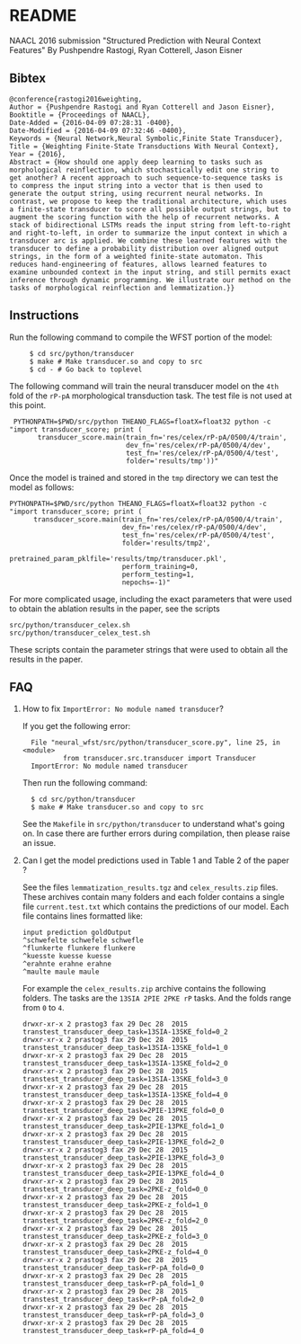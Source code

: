 # README #

NAACL 2016 submission "Structured Prediction with Neural Context Features"
By Pushpendre Rastogi, Ryan Cotterell, Jason Eisner

## Bibtex ##

    @conference{rastogi2016weighting,
	Author = {Pushpendre Rastogi and Ryan Cotterell and Jason Eisner},
	Booktitle = {Proceedings of NAACL},
	Date-Added = {2016-04-09 07:28:31 -0400},
	Date-Modified = {2016-04-09 07:32:46 -0400},
	Keywords = {Neural Network,Neural Symbolic,Finite State Transducer},
	Title = {Weighting Finite-State Transductions With Neural Context},
	Year = {2016},
	Abstract = {How should one apply deep learning to tasks such as morphological reinflection, which stochastically edit one string to get another? A recent approach to such sequence-to-sequence tasks is to compress the input string into a vector that is then used to generate the output string, using recurrent neural networks. In contrast, we propose to keep the traditional architecture, which uses a finite-state transducer to score all possible output strings, but to augment the scoring function with the help of recurrent networks. A stack of bidirectional LSTMs reads the input string from left-to-right and right-to-left, in order to summarize the input context in which a transducer arc is applied. We combine these learned features with the transducer to define a probability distribution over aligned output strings, in the form of a weighted finite-state automaton. This reduces hand-engineering of features, allows learned features to examine unbounded context in the input string, and still permits exact inference through dynamic programming. We illustrate our method on the tasks of morphological reinflection and lemmatization.}}

## Instructions ##

Run the following command to compile the WFST portion of the model:

         $ cd src/python/transducer
         $ make # Make transducer.so and copy to src
         $ cd - # Go back to toplevel


The following command will train the neural transducer model on the `4th` fold of the `rP-pA` morphological transduction task. The test file is not used at this point.

     PYTHONPATH=$PWD/src/python THEANO_FLAGS=floatX=float32 python -c "import transducer_score; print (
           transducer_score.main(train_fn='res/celex/rP-pA/0500/4/train',
                                 dev_fn='res/celex/rP-pA/0500/4/dev',
                                 test_fn='res/celex/rP-pA/0500/4/test',
                                 folder='results/tmp'))"

Once the model is trained and stored in the `tmp` directory we can test the model as follows:

    PYTHONPATH=$PWD/src/python THEANO_FLAGS=floatX=float32 python -c "import transducer_score; print (
          transducer_score.main(train_fn='res/celex/rP-pA/0500/4/train',
                                dev_fn='res/celex/rP-pA/0500/4/dev',
                                test_fn='res/celex/rP-pA/0500/4/test',
                                folder='results/tmp2',
                                pretrained_param_pklfile='results/tmp/transducer.pkl',
                                perform_training=0,
                                perform_testing=1,
                                nepochs=-1)"


For more complicated usage, including the exact parameters that were used to obtain the ablation results in the paper, see the scripts

    src/python/transducer_celex.sh
    src/python/transducer_celex_test.sh

These scripts contain the parameter strings that were used to obtain all the results in the paper.

## FAQ ##

1. How to fix `ImportError: No module named transducer`?

   If you get the following error:

         File "neural_wfst/src/python/transducer_score.py", line 25, in <module>
                 from transducer.src.transducer import Transducer
         ImportError: No module named transducer

   Then run the following command:

         $ cd src/python/transducer
         $ make # Make transducer.so and copy to src

   See the `Makefile` in `src/python/transducer` to understand what's going on.
   In case there are further errors during compilation, then please raise an issue.
   
2. Can I get the model predictions used in Table 1 and Table 2 of the paper ? 
   
   See the files `lemmatization_results.tgz` and `celex_results.zip` files. These archives contain many folders and each folder contains a single file `current.test.txt` which contains the predictions of our model. Each file contains lines formatted like:
   
   ```
   input prediction goldOutput
   ^schwefelte schwefele schwefle
   ^flunkerte flunkere flunkere
   ^kuesste kuesse kuesse
   ^erahnte erahne erahne
   ^maulte maule maule 
   ```
   
   For example the `celex_results.zip` archive contains the following folders. The tasks are the `13SIA 2PIE 2PKE rP` tasks. And the folds range from `0` to `4`.
   
   ```
   drwxr-xr-x 2 prastog3 fax 29 Dec 28  2015 transtest_transducer_deep_task=13SIA-13SKE_fold=0_2
   drwxr-xr-x 2 prastog3 fax 29 Dec 28  2015 transtest_transducer_deep_task=13SIA-13SKE_fold=1_0
   drwxr-xr-x 2 prastog3 fax 29 Dec 28  2015 transtest_transducer_deep_task=13SIA-13SKE_fold=2_0
   drwxr-xr-x 2 prastog3 fax 29 Dec 28  2015 transtest_transducer_deep_task=13SIA-13SKE_fold=3_0
   drwxr-xr-x 2 prastog3 fax 29 Dec 28  2015 transtest_transducer_deep_task=13SIA-13SKE_fold=4_0
   drwxr-xr-x 2 prastog3 fax 29 Dec 28  2015 transtest_transducer_deep_task=2PIE-13PKE_fold=0_0
   drwxr-xr-x 2 prastog3 fax 29 Dec 28  2015 transtest_transducer_deep_task=2PIE-13PKE_fold=1_0
   drwxr-xr-x 2 prastog3 fax 29 Dec 28  2015 transtest_transducer_deep_task=2PIE-13PKE_fold=2_0
   drwxr-xr-x 2 prastog3 fax 29 Dec 28  2015 transtest_transducer_deep_task=2PIE-13PKE_fold=3_0
   drwxr-xr-x 2 prastog3 fax 29 Dec 28  2015 transtest_transducer_deep_task=2PIE-13PKE_fold=4_0
   drwxr-xr-x 2 prastog3 fax 29 Dec 28  2015 transtest_transducer_deep_task=2PKE-z_fold=0_0
   drwxr-xr-x 2 prastog3 fax 29 Dec 28  2015 transtest_transducer_deep_task=2PKE-z_fold=1_0
   drwxr-xr-x 2 prastog3 fax 29 Dec 28  2015 transtest_transducer_deep_task=2PKE-z_fold=2_0
   drwxr-xr-x 2 prastog3 fax 29 Dec 28  2015 transtest_transducer_deep_task=2PKE-z_fold=3_0
   drwxr-xr-x 2 prastog3 fax 29 Dec 28  2015 transtest_transducer_deep_task=2PKE-z_fold=4_0
   drwxr-xr-x 2 prastog3 fax 29 Dec 28  2015 transtest_transducer_deep_task=rP-pA_fold=0_0
   drwxr-xr-x 2 prastog3 fax 29 Dec 28  2015 transtest_transducer_deep_task=rP-pA_fold=1_0
   drwxr-xr-x 2 prastog3 fax 29 Dec 28  2015 transtest_transducer_deep_task=rP-pA_fold=2_0
   drwxr-xr-x 2 prastog3 fax 29 Dec 28  2015 transtest_transducer_deep_task=rP-pA_fold=3_0
   drwxr-xr-x 2 prastog3 fax 29 Dec 28  2015 transtest_transducer_deep_task=rP-pA_fold=4_0
   ```
   
